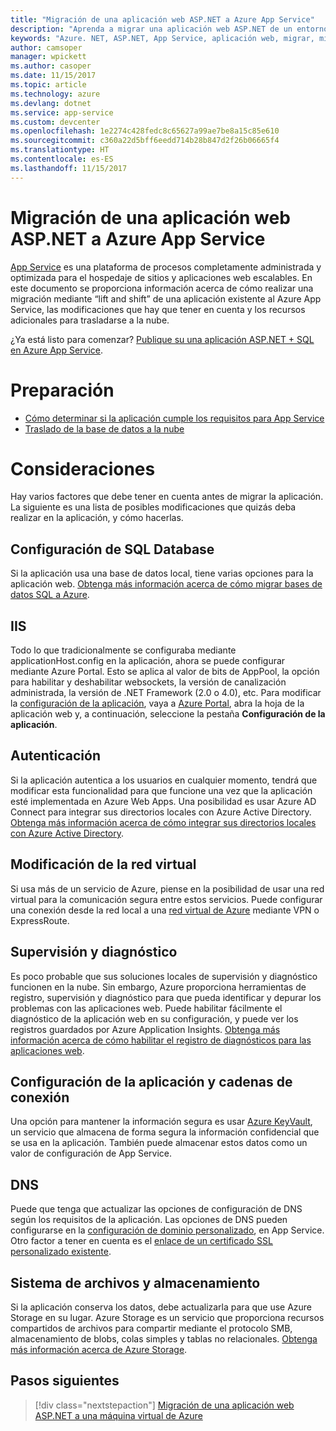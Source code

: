 ```yaml
---
title: "Migración de una aplicación web ASP.NET a Azure App Service"
description: "Aprenda a migrar una aplicación web ASP.NET de un entorno local a Azure App Service."
keywords: "Azure. NET, ASP.NET, App Service, aplicación web, migrar, migración"
author: camsoper
manager: wpickett
ms.author: casoper
ms.date: 11/15/2017
ms.topic: article
ms.technology: azure
ms.devlang: dotnet
ms.service: app-service
ms.custom: devcenter
ms.openlocfilehash: 1e2274c428fedc8c65627a99ae7be8a15c85e610
ms.sourcegitcommit: c360a22d5bff6eedd714b28b847d2f26b06665f4
ms.translationtype: HT
ms.contentlocale: es-ES
ms.lasthandoff: 11/15/2017
---
```

# <a name="migrate-an-aspnet-web-application-to-azure-app-service"></a>Migración de una aplicación web ASP.NET a Azure App Service

[App Service](https://docs.microsoft.com/azure/app-service/app-service-web-overview#why-use-web-apps) es una plataforma de procesos completamente administrada y optimizada para el hospedaje de sitios y aplicaciones web escalables. En este documento se proporciona información acerca de cómo realizar una migración mediante “lift and shift” de una aplicación existente al Azure App Service, las modificaciones que hay que tener en cuenta y los recursos adicionales para trasladarse a la nube.

¿Ya está listo para comenzar? [Publique su una aplicación ASP.NET + SQL en Azure App Service](https://go.microsoft.com/fwlink/?linkid=863214).

# <a name="preparation"></a>Preparación   
* [Cómo determinar si la aplicación cumple los requisitos para App Service](https://azure.microsoft.com/downloads/migration-assistant/)
* [Traslado de la base de datos a la nube](https://go.microsoft.com/fwlink/?linkid=863217)

# <a name="considerations"></a>Consideraciones
Hay varios factores que debe tener en cuenta antes de migrar la aplicación. La siguiente es una lista de posibles modificaciones que quizás deba realizar en la aplicación, y cómo hacerlas.

## <a name="sql-database-configuration"></a>Configuración de SQL Database
Si la aplicación usa una base de datos local, tiene varias opciones para la aplicación web. [Obtenga más información acerca de cómo migrar bases de datos SQL a Azure](https://go.microsoft.com/fwlink/?linkid=863217).

## <a name="iis"></a>IIS
Todo lo que tradicionalmente se configuraba mediante applicationHost.config en la aplicación, ahora se puede configurar mediante Azure Portal. Esto se aplica al valor de bits de AppPool, la opción para habilitar y deshabilitar websockets, la versión de canalización administrada, la versión de .NET Framework (2.0 o 4.0), etc. Para modificar la [configuración de la aplicación](https://docs.microsoft.com/en-us/azure/app-service/web-sites-configure), vaya a [Azure Portal](https://portal.azure.com), abra la hoja de la aplicación web y, a continuación, seleccione la pestaña **Configuración de la aplicación**.

## <a name="authentication"></a>Autenticación
Si la aplicación autentica a los usuarios en cualquier momento, tendrá que modificar esta funcionalidad para que funcione una vez que la aplicación esté implementada en Azure Web Apps. Una posibilidad es usar Azure AD Connect para integrar sus directorios locales con Azure Active Directory. [Obtenga más información acerca de cómo integrar sus directorios locales con Azure Active Directory](https://docs.microsoft.com/azure/active-directory/connect/active-directory-aadconnect).

## <a name="virtual-network-modification"></a>Modificación de la red virtual
Si usa más de un servicio de Azure, piense en la posibilidad de usar una red virtual para la comunicación segura entre estos servicios. Puede configurar una conexión desde la red local a una [red virtual de Azure](https://docs.microsoft.com/en-us/azure/app-service/web-sites-integrate-with-vnet) mediante VPN o ExpressRoute.

## <a name="monitoring-and-diagnostics"></a>Supervisión y diagnóstico
Es poco probable que sus soluciones locales de supervisión y diagnóstico funcionen en la nube. Sin embargo, Azure proporciona herramientas de registro, supervisión y diagnóstico para que pueda identificar y depurar los problemas con las aplicaciones web. Puede habilitar fácilmente el diagnóstico de la aplicación web en su configuración, y puede ver los registros guardados por Azure Application Insights. [Obtenga más información acerca de cómo habilitar el registro de diagnósticos para las aplicaciones web](https://docs.microsoft.com/azure/app-service/web-sites-enable-diagnostic-log).

## <a name="connection-strings-and-application-settings"></a>Configuración de la aplicación y cadenas de conexión
Una opción para mantener la información segura es usar [Azure KeyVault](https://docs.microsoft.com/azure/key-vault/), un servicio que almacena de forma segura la información confidencial que se usa en la aplicación. También puede almacenar estos datos como un valor de configuración de App Service.

## <a name="dns"></a>DNS
Puede que tenga que actualizar las opciones de configuración de DNS según los requisitos de la aplicación. Las opciones de DNS pueden configurarse en la [configuración de dominio personalizado](https://docs.microsoft.com/azure/app-service/app-service-web-tutorial-custom-domain), en App Service. Otro factor a tener en cuenta es el [enlace de un certificado SSL personalizado existente](https://docs.microsoft.com/en-us/azure/app-service/app-service-web-tutorial-custom-ssl).

## <a name="file-system-and-storage"></a>Sistema de archivos y almacenamiento
Si la aplicación conserva los datos, debe actualizarla para que use Azure Storage en su lugar. Azure Storage es un servicio que proporciona recursos compartidos de archivos para compartir mediante el protocolo SMB, almacenamiento de blobs, colas simples y tablas no relacionales. [Obtenga más información acerca de Azure Storage](https://docs.microsoft.com/azure/storage/files/storage-files-introduction).

## <a name="next-steps"></a>Pasos siguientes

> [!div class="nextstepaction"]
> [Migración de una aplicación web ASP.NET a una máquina virtual de Azure](dotnet-howto-migrate-to-vm.md)